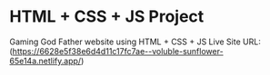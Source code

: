 # HTML + CSS + JS Project

Gaming God Father website using HTML + CSS + JS Live Site URL: (https://6628e5f38e6d4d11c17fc7ae--voluble-sunflower-65e14a.netlify.app/)
